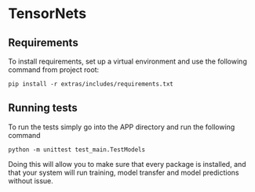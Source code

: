 # TensorNets

## Requirements
To install requirements, set up a virtual environment and use the following command from project root:

	pip install -r extras/includes/requirements.txt

## Running tests
To run the tests simply go into the APP directory and run the following command

	python -m unittest test_main.TestModels

Doing this will allow you to make sure that every package is installed, and that your system will run training, model transfer and model predictions without issue.
